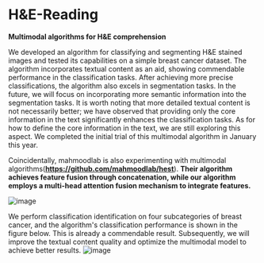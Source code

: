 # H&amp;E-Reading
**Multimodal algorithms for H&amp;E comprehension**

We developed an algorithm for classifying and segmenting H&E stained images and tested its capabilities on a simple breast cancer dataset. The algorithm incorporates textual content as an aid, showing commendable performance in the classification tasks. After achieving more precise classifications, the algorithm also excels in segmentation tasks. In the future, we will focus on incorporating more semantic information into the segmentation tasks. It is worth noting that more detailed textual content is not necessarily better; we have observed that providing only the core information in the text significantly enhances the classification tasks. As for how to define the core information in the text, we are still exploring this aspect. We completed the initial trial of this multimodal algorithm in January this year. 

Coincidentally, mahmoodlab is also experimenting with multimodal algorithms(**https://github.com/mahmoodlab/hest**). **Their algorithm achieves feature fusion through concatenation, while our algorithm employs a multi-head attention fusion mechanism to integrate features.**

![image](https://github.com/FZKChange/HE-Reading/assets/78149508/7cedb83c-8935-4500-9b01-78415f593390)



We perform classification identification on four subcategories of breast cancer, and the algorithm's classification performance is shown in the figure below. This is already a commendable result. Subsequently, we will improve the textual content quality and optimize the multimodal model to achieve better results.
![image](https://github.com/FZKChange/HE-Reading/assets/78149508/3361a7e4-cea3-4765-b507-08eb29d24ff1)

